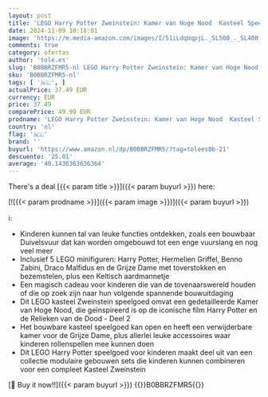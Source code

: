 ```yaml
---
layout: post
title: 'LEGO Harry Potter Zweinstein: Kamer van Hoge Nood  Kasteel Speelgoed voor Kinderen met Transformerende Vuurslang  Relieken van de Dood Modulair Gebouw Set  Cadeau voor Jongens en Meisjes 76413'
date: 2024-11-09 10:18:01
image: 'https://m.media-amazon.com/images/I/51iLdqUqpjL._SL500_._SL400_.jpg'
comments: true
category: ofertas
author: 'tole.es'
slug: 'B0BBRZFMR5-nl LEGO Harry Potter Zweinstein: Kamer van Hoge Nood Kasteel...'
sku: 'B0BBRZFMR5-nl'
tags: [ '🇳🇱', ]
actualPrice: 37.49 EUR
currency: EUR
price: 37.49
comparePrice: 49.99 EUR
prodname: 'LEGO Harry Potter Zweinstein: Kamer van Hoge Nood  Kasteel Speelgoed voor Kinderen met Transformerende Vuurslang  Relieken van de Dood Modulair Gebouw Set  Cadeau voor Jongens en Meisjes 76413'
country: 'nl'
flag: '🇳🇱'
brand: ''
buyurl: 'https://www.amazon.nl/dp/B0BBRZFMR5/?tag=tolees0b-21'
descuento: '25.01'
average: '40.1436363636364'
---
```


There's a deal [{{< param title >}}]({{< param buyurl >}})  here:

[![{{< param prodname >}}]({{< param image >}})]({{< param buyurl >}})

ℹ️:

- Kinderen kunnen tal van leuke functies ontdekken, zoals een bouwbaar Duivelsvuur dat kan worden omgebouwd tot een enge vuurslang en nog veel meer
- Inclusief 5 LEGO minifiguren: Harry Potter, Hermelien Griffel, Benno Zabini, Draco Malfidus en de Grijze Dame met toverstokken en bezemstelen, plus een Keltisch aardmannetje
- Een magisch cadeau voor kinderen die van de tovenaarswereld houden of die op zoek zijn naar hun volgende spannende bouwuitdaging
- Dit LEGO kasteel Zweinstein speelgoed omvat een gedetailleerde Kamer van Hoge Nood, die geïnspireerd is op de iconische film Harry Potter en de Relieken van de Dood - Deel 2
- Het bouwbare kasteel speelgoed kan open en heeft een verwijderbare kamer voor de Grijze Dame, plus allerlei leuke accessoires waar kinderen rollenspellen mee kunnen doen
- Dit LEGO Harry Potter speelgoed voor kinderen maakt deel uit van een collectie modulaire gebouwen sets die kinderen kunnen combineren voor een compleet Kasteel Zweinstein

[🛒 Buy it now!!]({{< param buyurl >}})
{{<world>}}B0BBRZFMR5{{</world>}}
